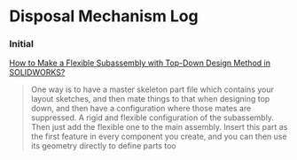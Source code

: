 # Disposal Mechanism Log

### Initial

[How to Make a Flexible Subassembly with Top-Down Design Method in SOLIDWORKS?](https://engineering.stackexchange.com/questions/44920/how-to-make-a-flexible-subassembly-with-top-down-design-method-in-solidworks)

> One way is to have a master skeleton part  file which contains your layout sketches, and then mate things to that  when designing top down, and then have a configuration where those mates are suppressed. A rigid and flexible configuration of the subassembly.  Then just add the flexible one to the main assembly. Insert this part as the first feature in every component you create, and you can then use  its geometry directly to define parts too
